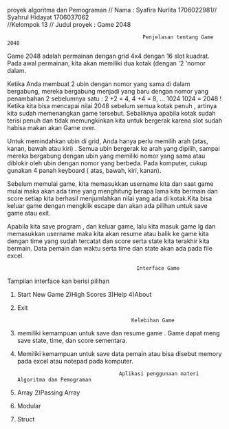  proyek algoritma dan Pemograman
                                                // Nama : Syafira Nurlita	1706022981//		
                                                        Syahrul Hidayat	1706037062		
                                                         //Kelompok 13 
                                                // Judul proyek : Game 2048


                                                Penjelasan tentang Game 2048 
                                                
  Game 2048 adalah permainan dengan grid 4x4 dengan 16 slot kuadrat. Pada awal permainan, kita akan memiliki dua kotak (dengan '2 'nomor dalam.

  Ketika Anda membuat 2 ubin dengan nomor yang sama di dalam bergabung, mereka bergabung menjadi yang baru  dengan nomor yang penambahan 2 sebelumnya satu : 2 +2 = 4, 4 +4 = 8, ... 1024 1024 = 2048 ! Ketika kita bisa mencapai nilai 2048 sebelum semua kotak penuh , artinya kita sudah memenangkan game tersebut. Sebaliknya apabila kotak sudah terisi penuh dan tidak memungkinkan kita untuk bergerak karena slot sudah habisa makan akan Game over.

  Untuk memindahkan ubin di grid, Anda hanya perlu memilih arah  (atas, kanan, bawah atau kiri) . Semua ubin bergerak ke arah yang dipilih, sampai mereka bergabung dengan ubin yang memiliki nomor yang sama atau diblokir oleh ubin dengan nomor yang berbeda.
Pada komputer, cukup  gunakan 4 panah keyboard ( atas, bawah, kiri, kanan).

  Sebelum memulai game, kita memasukkan username kita dan saat game mulai maka akan ada time yang menghitung berapa lama kita bermain dan score setiap kita berhasil menjumlahkan nilai yang ada di kotak.Kita bisa keluar game dengan mengklik escape dan akan ada pilihan untuk save game atau exit.

  Apabila kita save program , dan keluar game, lalu kita masuk game lg dan memasukkan username maka kita akan resume atau balik ke game kita dengan time yang sudah tercatat dan score serta state kita terakhir kita bermain. Data pemain dan waktu serta time dan state akan ada pada file excel.


                                              Interface Game
                                              
Tampilan interface kan berisi pilihan
1) Start New Game 
2)High Scores
3)Help
4)About
5) Exit 


                                            Kelebihan Game
                                            
1) memiliki kemampuan untuk save dan resume game . Game dapat meng save state, time, dan score sementara.
2) Memiliki kemampuan untuk save data pemain atau bisa disebut memory pada excel atau notepad pada komputer.

                                        Aplikasi penggunaan materi Algoritma dan Pemograman
                                        
1) Array
2)Passing Array
3) Modular
4) Struct 
                                              

